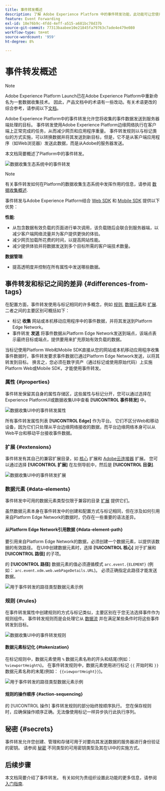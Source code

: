 ```yaml
---
title: 事件转发概述
description: 了解 Adobe Experience Platform 中的事件转发功能，此功能可让您使用 Platform Edge Network 执行任务，而无需更改您的标记实施。
feature: Event Forwarding
exl-id: 18e76b9c-4fdd-4eff-a515-a681bc78d37b
source-git-commit: 77313baabee10e21845fa79763c7ade4e479e080
workflow-type: tm+mt
source-wordcount: '959'
ht-degree: 8%

---
```


# 事件转发概述

>[!NOTE]
>
>Adobe Experience Platform Launch已在Adobe Experience Platform中重新命名为一套数据收集技术。 因此，产品文档中的术语有一些改动。有关术语更改的综合参考，请参阅以下[文档](../../term-updates.md)。

Adobe Experience Platform中的事件转发允许您将收集的事件数据发送到服务器端处理的目标。 事件转发使用Adobe Experience Platform边缘网络执行在客户端上正常完成的任务，从而减少网页和应用程序重量。 事件转发规则以与标记类似的方式实施，可以转换数据并将其发送到新目标，但是，它不是从客户端应用程序（如Web浏览器）发送此数据，而是从Adobe的服务器发送。

本文档简要概述了Platform中的事件转发。

![数据收集生态系统中的事件转发](../../../collection/images/home/event-forwarding.png)

>[!NOTE]
>
>有关事件转发如何在Platform的数据收集生态系统中发挥作用的信息，请参阅 [数据收集概述](../../../collection/home.md).

事件转发与Adobe Experience Platform结合 [Web SDK](../../../edge/home.md) 和 [Mobile SDK](https://aep-sdks.gitbook.io/docs/) 提供以下优势：

**性能**:

* 从包含数据有效负载的页面进行单次调用，该负载随后会联合到服务器端，以减少客户端网络流量并为客户提供更快的体验。
* 减少网页加载所花费的时间，以提高网站性能。
* 减少提供体验并将数据发送到多个目标所需的客户端技术数量。

**数据管理**:

* 提高透明度并控制在所有属性中发送哪些数据。

## 事件转发和标记之间的差异 {#differences-from-tags}

在配置方面，事件转发使用与标记相同的许多概念，例如 [规则](../managing-resources/rules.md), [数据元素](../managing-resources/data-elements.md)和 [扩展](../managing-resources/extensions/overview.md). 二者之间的主要区别可概括如下：

* 标记 **收集** 网站或本机移动应用程序中的事件数据，并将其发送到Platform Edge Network。
* 事件转发 **发送** 将事件数据从Platform Edge Network发送到端点，该端点表示最终目标或端点，提供要用来扩充原始有效负载的数据。

当标记使用Platform Web和Mobile SDK直接从您的网站或本机移动应用程序收集事件数据时，事件转发要求事件数据已通过Platform Edge Network发送，以将其转发到目标。 换言之，您必须在数字资产（通过标记或使用原始代码）上实施Platform Web或Mobile SDK，才能使用事件转发。

### 属性 {#properties}

事件转发保留其自身的属性存储区，这些属性与标记分开，您可以通过选择在Experience PlatformUI或数据收集UI中查看 **[!UICONTROL 事件转发]** 中。

![数据收集UI中的事件转发属性](../../images/ui/event-forwarding/overview/properties.png)

所有事件转发属性列表 **[!UICONTROL Edge]** 作为平台。 它们不区分Web和移动设备，因为它们只处理从平台边缘网络接收的数据，而平台边缘网络本身可以从Web平台和移动平台接收事件数据。

### 扩展 {#extensions}

事件转发有其自己的兼容扩展目录，如 [核心](../../extensions/web/core/event-forwarding.md) 扩展和 [Adobe云连接器](../../extensions/web/cloud-connector/overview.md) 扩展。 您可以通过选择 **[!UICONTROL 扩展]** 在左侧导航中，然后是 **[!UICONTROL 目录]**.

![数据收集UI中的事件转发扩展](../../images/ui/event-forwarding/overview/extensions.png)

### 数据元素 {#data-elements}

事件转发中可用的数据元素类型仅限于兼容的目录 [扩展](#extensions) 提供它们。

虽然数据元素本身在事件转发中的创建和配置方式与标记相同，但在涉及如何引用来自Platform Edge Network的数据时，仍存在一些重要的语法差异。

#### 从Platform Edge Network引用数据 {#data-element-path}

要引用来自Platform Edge Network的数据，必须创建一个数据元素，以提供该数据的有效路径。 在UI中创建数据元素时，选择 **[!UICONTROL 核心]** 对于扩展和 **[!UICONTROL 路径]** 的子项。

的 **[!UICONTROL 路径]** 数据元素的值必须遵循模式 `arc.event.{ELEMENT}` (例如： `arc.event.xdm.web.webPageDetails.URL`)。 必须正确指定此路径才能发送数据。

![用于事件转发的路径类型数据元素示例](../../images/ui/event-forwarding/overview/data-reference.png)

### 规则 {#rules}

在事件转发属性中创建规则的方式与标记类似，主要区别在于您无法选择事件作为规则组件。 事件转发规则而是会处理它从 [数据流](../../../edge/datastreams/overview.md) 并在满足某些条件时将这些事件转发到目标。

![数据收集UI中的事件转发规则](../../images/ui/event-forwarding/overview/rules.png)

#### 数据元素标记化 {#tokenization}

在标记规则中，数据元素使用 `%` 数据元素名称的开头和结尾(例如： `%viewportHeight%`)。 在事件转发规则中，数据元素使用进行标记 `{{` 开始时和 `}}` 数据元素名称的末尾(例如： `{{viewportHeight}}`)。

![用于事件转发的路径类型数据元素示例](../../images/ui/event-forwarding/overview/tokenization.png)

#### 规则的操作顺序 {#action-sequencing}

的 [!UICONTROL 操作] 事件转发规则的部分始终按顺序执行。 您在保存规则时，应确保操作顺序正确。无法像使用标记一样异步执行此执行序列。

## 秘密 {#secrets}

事件转发允许您创建、管理和存储可用于对要向其发送数据的服务器进行身份验证的密钥。 请参阅 [秘密](./secrets.md) 不同类型的可用密钥类型及其在UI中的实施方式。

## 后续步骤

本文档简要介绍了事件转发。 有关如何为贵组织设置此功能的更多信息，请参阅 [入门指南](./getting-started.md).

